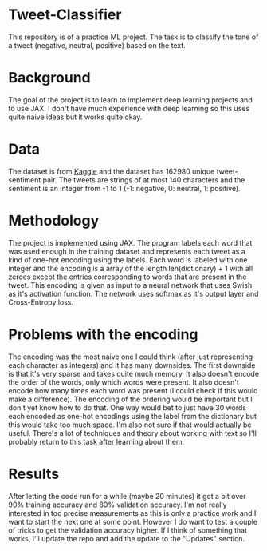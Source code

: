 # Tweet-Classifier
This repository is of a practice ML project. The task is to classify the tone of a tweet (negative, neutral, positive) based on the text.

# Background
The goal of the project is to learn to implement deep learning projects and to use JAX. I don't have much experience with deep learning so this uses quite naive ideas but it works quite okay.

# Data
The dataset is from [Kaggle](https://www.kaggle.com/datasets/saurabhshahane/twitter-sentiment-dataset) and the dataset has 162980 unique tweet-sentiment pair. The tweets are strings of at
most 140 characters and the sentiment is an integer from -1 to 1 (-1: negative, 0: neutral, 1: positive).

# Methodology
The project is implemented using JAX. The program labels each word that was used enough in the training dataset and represents each tweet as a kind of one-hot encoding using the labels. 
Each word is labeled with one integer and the encoding is a array of the length len(dictionary) + 1 with all zeroes except the entries corresponding to words that are present in the tweet.
This encoding is given as input to a neural network that uses Swish as it's activation function. The network uses softmax as it's output layer and Cross-Entropy loss. 

# Problems with the encoding
The encoding was the most naive one I could think (after just representing each character as integers) and it has many downsides. The first downside is that it's very sparse
and takes quite much memory. It also doesn't encode the order of the words, only which words were present. It also doesn't encode how many times each word was present (I could check if this
would make a difference). The encoding of the ordering would be important but I don't yet know how to do that. One way would bet to just have 30 words each encoded as one-hot encodings
using the label from the dictionary but this would take too much space. I'm also not sure if that would actually be useful. There's a lot of techniques and theory about working with
text so I'll probably return to this task after learning about them.

# Results
After letting the code run for a while (maybe 20 minutes) it got a bit over 90% training accuracy and 80% validation accuracy. I'm not really interested in too precise measurements as
this is only a practice work and I want to start the next one at some point. However I do want to test a couple of tricks to get the validation accuracy higher. If I think of something that
works, I'll update the repo and add the update to the "Updates" section. 